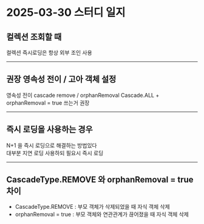 
# 2025-03-30 스터디 일지

## 컬렉션 조회할 때
컬렉션 즉시로딩은 항상 외부 조인 사용

---

## 권장 영속성 전이 / 고아 객체 설정
영속성 전이 cascade remove / orphanRemoval
Cascade.ALL + orphanRemoval = true 쓰는거 권장

---

## 즉시 로딩을 사용하는 경우
N+1 을 즉시 로딩으로 해결하는 방법있다<br>
대부분 지연 로딩 사용하되 필요시 즉시 로딩

---

## CascadeType.REMOVE 와 orphanRemoval = true 차이
- CascadeType.REMOVE : 부모 객체가 삭제되었을 때 자식 객체 삭제
- orphanRemoval = true : 부모 객체와 연관관계가 끊어졌을 때 자식 객체 삭제
